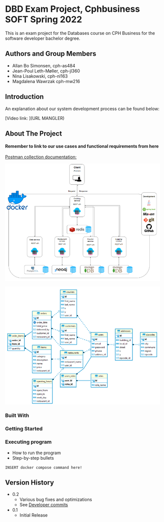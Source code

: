 # DBD Exam Project, Cphbusiness SOFT Spring 2022 

This is an exam project for the Databases course on CPH Business for the software developer bachelor degree.
  
## Authors and Group Members

- Allan Bo Simonsen, cph-as484
- Jean-Poul Leth-Møller, cph-jl360
- Nina Lisakowski, cph-nl163
- Magdalena Wawrzak cph-mw216
  
## Introduction
  
An explanation about our system development process can be found below:

[Video link: ](URL MANGLER)  

  
## About The Project  


#### Remember to link to our use cases and functional requirements from here

[Postman collection documentation: ](https://documenter.getpostman.com/view/12822718/Uz5DqxXk#9267027e-6b0b-4f3b-b280-a0a9e8865af3)  
  
![Alt System overview](/Drawings/FinalProduct.PNG "Microservice architecture")

![Alt ER-diagram](/Drawings/ER-diagram.png "PostgreSQL ER-diagram")


### Built With
  
### Getting Started  
  
### Executing program

* How to run the program
* Step-by-step bullets

```shell
INSERT docker compose command here!
```  

## Version History

* 0.2
    * Various bug fixes and optimizations
    * See [Developer commits](https://github.com/Jean-Poul/DBD-Exam-Project/commits/developer)
* 0.1
    * Initial Release